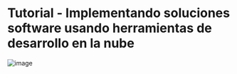 # Tutorial - Implementando soluciones software usando herramientas de desarrollo en la nube

![image](https://user-images.githubusercontent.com/84739791/184497990-d2397e84-3997-4840-b992-d75842059706.png)
